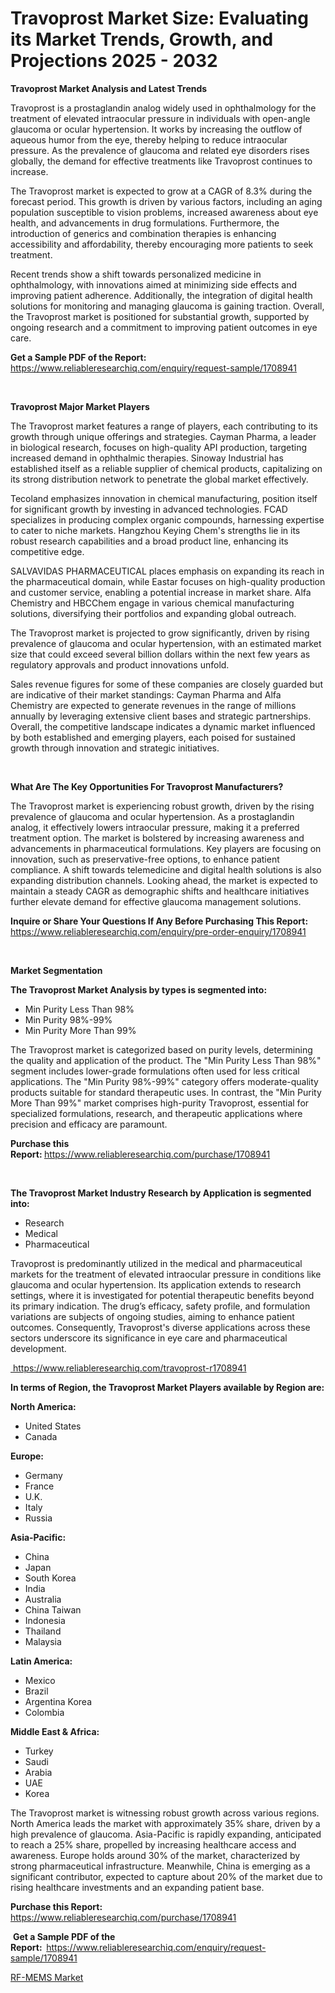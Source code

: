 <p><h1>Travoprost Market Size: Evaluating its Market Trends, Growth, and Projections 2025 - 2032</h1></p><p><strong>Travoprost Market Analysis and Latest Trends</strong></p>
<p><p>Travoprost is a prostaglandin analog widely used in ophthalmology for the treatment of elevated intraocular pressure in individuals with open-angle glaucoma or ocular hypertension. It works by increasing the outflow of aqueous humor from the eye, thereby helping to reduce intraocular pressure. As the prevalence of glaucoma and related eye disorders rises globally, the demand for effective treatments like Travoprost continues to increase.</p><p>The Travoprost market is expected to grow at a CAGR of 8.3% during the forecast period. This growth is driven by various factors, including an aging population susceptible to vision problems, increased awareness about eye health, and advancements in drug formulations. Furthermore, the introduction of generics and combination therapies is enhancing accessibility and affordability, thereby encouraging more patients to seek treatment.</p><p>Recent trends show a shift towards personalized medicine in ophthalmology, with innovations aimed at minimizing side effects and improving patient adherence. Additionally, the integration of digital health solutions for monitoring and managing glaucoma is gaining traction. Overall, the Travoprost market is positioned for substantial growth, supported by ongoing research and a commitment to improving patient outcomes in eye care.</p></p>
<p><strong>Get a Sample PDF of the Report:&nbsp;</strong> <a href="https://www.reliableresearchiq.com/enquiry/request-sample/1708941?utm_campaign=2271&utm_medium=2&utm_source=Github&utm_content=ia&utm_term=27032025&utm_id=travoprost">https://www.reliableresearchiq.com/enquiry/request-sample/1708941</a></p>
<p>&nbsp;</p>
<p><strong>Travoprost Major Market Players</strong></p>
<p><p>The Travoprost market features a range of players, each contributing to its growth through unique offerings and strategies. Cayman Pharma, a leader in biological research, focuses on high-quality API production, targeting increased demand in ophthalmic therapies. Sinoway Industrial has established itself as a reliable supplier of chemical products, capitalizing on its strong distribution network to penetrate the global market effectively. </p><p>Tecoland emphasizes innovation in chemical manufacturing, position itself for significant growth by investing in advanced technologies. FCAD specializes in producing complex organic compounds, harnessing expertise to cater to niche markets. Hangzhou Keying Chem's strengths lie in its robust research capabilities and a broad product line, enhancing its competitive edge. </p><p>SALVAVIDAS PHARMACEUTICAL places emphasis on expanding its reach in the pharmaceutical domain, while Eastar focuses on high-quality production and customer service, enabling a potential increase in market share. Alfa Chemistry and HBCChem engage in various chemical manufacturing solutions, diversifying their portfolios and expanding global outreach.</p><p>The Travoprost market is projected to grow significantly, driven by rising prevalence of glaucoma and ocular hypertension, with an estimated market size that could exceed several billion dollars within the next few years as regulatory approvals and product innovations unfold.</p><p>Sales revenue figures for some of these companies are closely guarded but are indicative of their market standings: Cayman Pharma and Alfa Chemistry are expected to generate revenues in the range of millions annually by leveraging extensive client bases and strategic partnerships. Overall, the competitive landscape indicates a dynamic market influenced by both established and emerging players, each poised for sustained growth through innovation and strategic initiatives.</p></p>
<p>&nbsp;</p>
<p><strong>What Are The Key Opportunities For Travoprost Manufacturers?</strong></p>
<p><p>The Travoprost market is experiencing robust growth, driven by the rising prevalence of glaucoma and ocular hypertension. As a prostaglandin analog, it effectively lowers intraocular pressure, making it a preferred treatment option. The market is bolstered by increasing awareness and advancements in pharmaceutical formulations. Key players are focusing on innovation, such as preservative-free options, to enhance patient compliance. A shift towards telemedicine and digital health solutions is also expanding distribution channels. Looking ahead, the market is expected to maintain a steady CAGR as demographic shifts and healthcare initiatives further elevate demand for effective glaucoma management solutions.</p></p>
<p><strong>Inquire or Share Your Questions If Any Before Purchasing This Report:</strong> <a href="https://www.reliableresearchiq.com/enquiry/pre-order-enquiry/1708941?utm_campaign=2271&utm_medium=2&utm_source=Github&utm_content=ia&utm_term=27032025&utm_id=travoprost">https://www.reliableresearchiq.com/enquiry/pre-order-enquiry/1708941</a></p>
<p>&nbsp;</p>
<p><strong>Market Segmentation</strong></p>
<p><strong>The Travoprost Market Analysis by types is segmented into:</strong></p>
<p><ul><li>Min Purity Less Than 98%</li><li>Min Purity 98%-99%</li><li>Min Purity More Than 99%</li></ul></p>
<p><p>The Travoprost market is categorized based on purity levels, determining the quality and application of the product. The "Min Purity Less Than 98%" segment includes lower-grade formulations often used for less critical applications. The "Min Purity 98%-99%" category offers moderate-quality products suitable for standard therapeutic uses. In contrast, the "Min Purity More Than 99%" market comprises high-purity Travoprost, essential for specialized formulations, research, and therapeutic applications where precision and efficacy are paramount.</p></p>
<p><strong>Purchase this Report:&nbsp;</strong><a href="https://www.reliableresearchiq.com/purchase/1708941?utm_campaign=2271&utm_medium=2&utm_source=Github&utm_content=ia&utm_term=27032025&utm_id=travoprost">https://www.reliableresearchiq.com/purchase/1708941</a></p>
<p>&nbsp;</p>
<p><strong>The Travoprost Market Industry Research by Application is segmented into:</strong></p>
<p><ul><li>Research</li><li>Medical</li><li>Pharmaceutical</li></ul></p>
<p><p>Travoprost is predominantly utilized in the medical and pharmaceutical markets for the treatment of elevated intraocular pressure in conditions like glaucoma and ocular hypertension. Its application extends to research settings, where it is investigated for potential therapeutic benefits beyond its primary indication. The drug’s efficacy, safety profile, and formulation variations are subjects of ongoing studies, aiming to enhance patient outcomes. Consequently, Travoprost's diverse applications across these sectors underscore its significance in eye care and pharmaceutical development.</p></p>
<p><a href="https://www.reliableresearchiq.com/travoprost-r1708941?utm_campaign=2271&utm_medium=2&utm_source=Github&utm_content=ia&utm_term=27032025&utm_id=travoprost">&nbsp;https://www.reliableresearchiq.com/travoprost-r1708941</a></p>
<p><strong>In terms of Region, the Travoprost Market Players available by Region are:</strong></p>
<p>
    <p> <strong> North America: </strong>
        <ul>
            <li>United States</li>
            <li>Canada</li>
        </ul>
        </p> 
    <p> <strong> Europe: </strong>
        <ul>
            <li>Germany</li>
            <li>France</li>
            <li>U.K.</li>
            <li>Italy</li>
            <li>Russia</li>
        </ul>
        </p> 
    <p> <strong> Asia-Pacific: </strong>
        <ul>
            <li>China</li>
            <li>Japan</li>
            <li>South Korea</li>
            <li>India</li>
            <li>Australia</li>
            <li>China Taiwan</li>
            <li>Indonesia</li>
            <li>Thailand</li>
            <li>Malaysia</li>
        </ul>
        </p> 
    <p> <strong> Latin America: </strong>
        <ul>
            <li>Mexico</li>
            <li>Brazil</li>
            <li>Argentina Korea</li>
            <li>Colombia</li>
        </ul>
        </p> 
    <p> <strong> Middle East & Africa: </strong>
        <ul>
            <li>Turkey</li>
            <li>Saudi</li>
            <li>Arabia</li>
            <li>UAE</li>
            <li>Korea</li>
        </ul>
    </p>
    </p>
<p><p>The Travoprost market is witnessing robust growth across various regions. North America leads the market with approximately 35% share, driven by a high prevalence of glaucoma. Asia-Pacific is rapidly expanding, anticipated to reach a 25% share, propelled by increasing healthcare access and awareness. Europe holds around 30% of the market, characterized by strong pharmaceutical infrastructure. Meanwhile, China is emerging as a significant contributor, expected to capture about 20% of the market due to rising healthcare investments and an expanding patient base.</p></p>
<p><strong>Purchase this Report: </strong><a href="https://www.reliableresearchiq.com/purchase/1708941?utm_campaign=2271&utm_medium=2&utm_source=Github&utm_content=ia&utm_term=27032025&utm_id=travoprost">https://www.reliableresearchiq.com/purchase/1708941</a></p>
<p>&nbsp;<strong>Get a Sample PDF of the Report:&nbsp;&nbsp;</strong><a href="https://www.reliableresearchiq.com/enquiry/request-sample/1708941?utm_campaign=2271&utm_medium=2&utm_source=Github&utm_content=ia&utm_term=27032025&utm_id=travoprost">https://www.reliableresearchiq.com/enquiry/request-sample/1708941</a></p>
<p><strong></strong></p>
<p><p><a href="https://github.com/sawrovpipolo/Market-Research-Report-List-1/blob/main/rf-mems-market.md?utm_campaign=2271&utm_medium=2&utm_source=Github&utm_content=ia&utm_term=27032025&utm_id=travoprost">RF-MEMS Market</a></p></p>